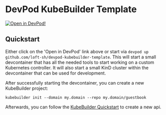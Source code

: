 # DevPod KubeBuilder Template

[![Open in DevPod!](https://devpod.sh/assets/open-in-devpod.svg)](https://devpod.sh/open#https://github.com/csantanapr/kubebuilder-book-club)

## Quickstart

Either click on the 'Open in DevPod' link above or start via `devpod up github.com/loft-sh/devpod-kubebuilder-template`. This will start a small devcontainer that has all the needed tools to start working on a custom Kubernetes controller. It will also start a small KinD cluster within the devcontainer that can be used for development.

After successfully starting the devcontainer, you can create a new KubeBuilder project:
```
kubebuilder init --domain my.domain --repo my.domain/guestbook
```

Afterwards, you can follow the [KubeBuilder Quickstart](https://book.kubebuilder.io/quick-start.html#create-an-api) to create a new api.

